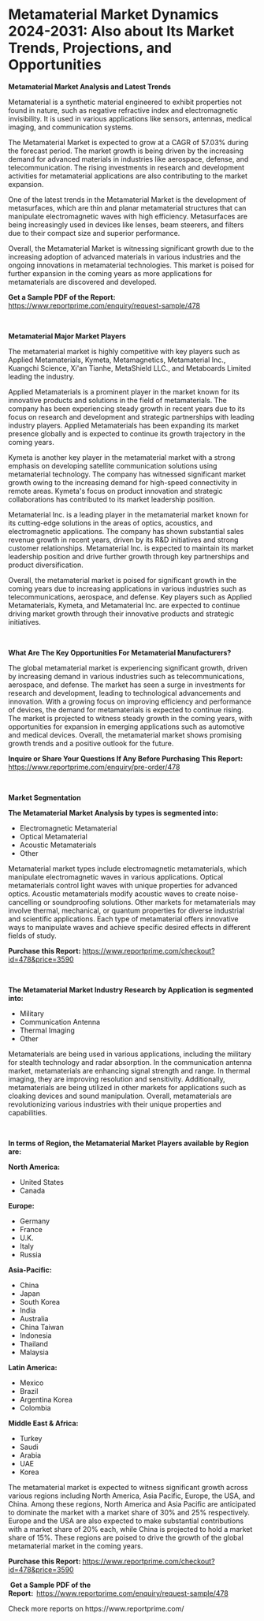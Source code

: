 <p><h1>Metamaterial Market Dynamics 2024-2031: Also about Its Market Trends, Projections, and Opportunities</h1></p><p><strong>Metamaterial Market Analysis and Latest Trends</strong></p>
<p><p>Metamaterial is a synthetic material engineered to exhibit properties not found in nature, such as negative refractive index and electromagnetic invisibility. It is used in various applications like sensors, antennas, medical imaging, and communication systems.</p><p>The Metamaterial Market is expected to grow at a CAGR of 57.03% during the forecast period. The market growth is being driven by the increasing demand for advanced materials in industries like aerospace, defense, and telecommunication. The rising investments in research and development activities for metamaterial applications are also contributing to the market expansion.</p><p>One of the latest trends in the Metamaterial Market is the development of metasurfaces, which are thin and planar metamaterial structures that can manipulate electromagnetic waves with high efficiency. Metasurfaces are being increasingly used in devices like lenses, beam steerers, and filters due to their compact size and superior performance.</p><p>Overall, the Metamaterial Market is witnessing significant growth due to the increasing adoption of advanced materials in various industries and the ongoing innovations in metamaterial technologies. This market is poised for further expansion in the coming years as more applications for metamaterials are discovered and developed.</p></p>
<p><strong>Get a Sample PDF of the Report:&nbsp;</strong> <a href="https://www.reportprime.com/enquiry/request-sample/478">https://www.reportprime.com/enquiry/request-sample/478</a></p>
<p>&nbsp;</p>
<p><strong>Metamaterial Major Market Players</strong></p>
<p><p>The metamaterial market is highly competitive with key players such as Applied Metamaterials, Kymeta, Metamagnetics, Metamaterial Inc., Kuangchi Science, Xi'an Tianhe, MetaShield LLC., and Metaboards Limited leading the industry. </p><p>Applied Metamaterials is a prominent player in the market known for its innovative products and solutions in the field of metamaterials. The company has been experiencing steady growth in recent years due to its focus on research and development and strategic partnerships with leading industry players. Applied Metamaterials has been expanding its market presence globally and is expected to continue its growth trajectory in the coming years.</p><p>Kymeta is another key player in the metamaterial market with a strong emphasis on developing satellite communication solutions using metamaterial technology. The company has witnessed significant market growth owing to the increasing demand for high-speed connectivity in remote areas. Kymeta's focus on product innovation and strategic collaborations has contributed to its market leadership position.</p><p>Metamaterial Inc. is a leading player in the metamaterial market known for its cutting-edge solutions in the areas of optics, acoustics, and electromagnetic applications. The company has shown substantial sales revenue growth in recent years, driven by its R&D initiatives and strong customer relationships. Metamaterial Inc. is expected to maintain its market leadership position and drive further growth through key partnerships and product diversification.</p><p>Overall, the metamaterial market is poised for significant growth in the coming years due to increasing applications in various industries such as telecommunications, aerospace, and defense. Key players such as Applied Metamaterials, Kymeta, and Metamaterial Inc. are expected to continue driving market growth through their innovative products and strategic initiatives.</p></p>
<p>&nbsp;</p>
<p><strong>What Are The Key Opportunities For Metamaterial Manufacturers?</strong></p>
<p><p>The global metamaterial market is experiencing significant growth, driven by increasing demand in various industries such as telecommunications, aerospace, and defense. The market has seen a surge in investments for research and development, leading to technological advancements and innovation. With a growing focus on improving efficiency and performance of devices, the demand for metamaterials is expected to continue rising. The market is projected to witness steady growth in the coming years, with opportunities for expansion in emerging applications such as automotive and medical devices. Overall, the metamaterial market shows promising growth trends and a positive outlook for the future.</p></p>
<p><strong>Inquire or Share Your Questions If Any Before Purchasing This Report:</strong> <a href="https://www.reportprime.com/enquiry/pre-order/478">https://www.reportprime.com/enquiry/pre-order/478</a></p>
<p>&nbsp;</p>
<p><strong>Market Segmentation</strong></p>
<p><strong>The Metamaterial Market Analysis by types is segmented into:</strong></p>
<p><ul><li>Electromagnetic Metamaterial</li><li>Optical Metamaterial</li><li>Acoustic Metamaterials</li><li>Other</li></ul></p>
<p><p>Metamaterial market types include electromagnetic metamaterials, which manipulate electromagnetic waves in various applications. Optical metamaterials control light waves with unique properties for advanced optics. Acoustic metamaterials modify acoustic waves to create noise-cancelling or soundproofing solutions. Other markets for metamaterials may involve thermal, mechanical, or quantum properties for diverse industrial and scientific applications. Each type of metamaterial offers innovative ways to manipulate waves and achieve specific desired effects in different fields of study.</p></p>
<p><strong>Purchase this Report:&nbsp;</strong><a href="https://www.reportprime.com/checkout?id=478&price=3590">https://www.reportprime.com/checkout?id=478&price=3590</a></p>
<p>&nbsp;</p>
<p><strong>The Metamaterial Market Industry Research by Application is segmented into:</strong></p>
<p><ul><li>Military</li><li>Communication Antenna</li><li>Thermal Imaging</li><li>Other</li></ul></p>
<p><p>Metamaterials are being used in various applications, including the military for stealth technology and radar absorption. In the communication antenna market, metamaterials are enhancing signal strength and range. In thermal imaging, they are improving resolution and sensitivity. Additionally, metamaterials are being utilized in other markets for applications such as cloaking devices and sound manipulation. Overall, metamaterials are revolutionizing various industries with their unique properties and capabilities.</p></p>
<p>&nbsp;</p>
<p><strong>In terms of Region, the Metamaterial Market Players available by Region are:</strong></p>
<p>
    <p> <strong> North America: </strong>
        <ul>
            <li>United States</li>
            <li>Canada</li>
        </ul>
        </p> 
    <p> <strong> Europe: </strong>
        <ul>
            <li>Germany</li>
            <li>France</li>
            <li>U.K.</li>
            <li>Italy</li>
            <li>Russia</li>
        </ul>
        </p> 
    <p> <strong> Asia-Pacific: </strong>
        <ul>
            <li>China</li>
            <li>Japan</li>
            <li>South Korea</li>
            <li>India</li>
            <li>Australia</li>
            <li>China Taiwan</li>
            <li>Indonesia</li>
            <li>Thailand</li>
            <li>Malaysia</li>
        </ul>
        </p> 
    <p> <strong> Latin America: </strong>
        <ul>
            <li>Mexico</li>
            <li>Brazil</li>
            <li>Argentina Korea</li>
            <li>Colombia</li>
        </ul>
        </p> 
    <p> <strong> Middle East & Africa: </strong>
        <ul>
            <li>Turkey</li>
            <li>Saudi</li>
            <li>Arabia</li>
            <li>UAE</li>
            <li>Korea</li>
        </ul>
    </p>
    </p>
<p><p>The metamaterial market is expected to witness significant growth across various regions including North America, Asia Pacific, Europe, the USA, and China. Among these regions, North America and Asia Pacific are anticipated to dominate the market with a market share of 30% and 25% respectively. Europe and the USA are also expected to make substantial contributions with a market share of 20% each, while China is projected to hold a market share of 15%. These regions are poised to drive the growth of the global metamaterial market in the coming years.</p></p>
<p><strong>Purchase this Report: </strong><a href="https://www.reportprime.com/checkout?id=478&price=3590">https://www.reportprime.com/checkout?id=478&price=3590</a></p>
<p>&nbsp;<strong>Get a Sample PDF of the Report:&nbsp;&nbsp;</strong><a href="https://www.reportprime.com/enquiry/request-sample/478">https://www.reportprime.com/enquiry/request-sample/478</a></p>
<p><strong></strong></p>
<p>Check more reports on https://www.reportprime.com/</p>